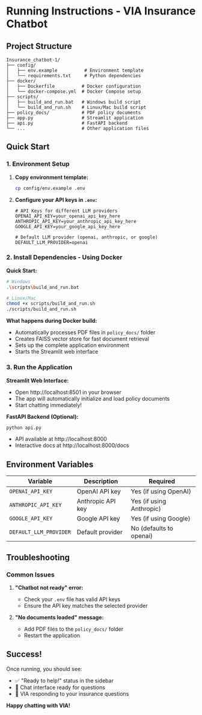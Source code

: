 # Running Instructions - VIA Insurance Chatbot

## Project Structure

```
Insurance_chatbot-1/
├── config/
│   ├── env.example          # Environment template
│   └── requirements.txt     # Python dependencies
├── docker/
│   ├── Dockerfile          # Docker configuration
│   └── docker-compose.yml  # Docker Compose setup
├── scripts/
│   ├── build_and_run.bat   # Windows build script
│   └── build_and_run.sh    # Linux/Mac build script
├── policy_docs/            # PDF policy documents
├── app.py                  # Streamlit application
├── api.py                  # FastAPI backend
└── ...                     # Other application files
```

## Quick Start

### 1. Environment Setup

1. **Copy environment template:**
   ```bash
   cp config/env.example .env
   ```

2. **Configure your API keys in `.env`:**
   ```env
   # API Keys for different LLM providers
   OPENAI_API_KEY=your_openai_api_key_here
   ANTHROPIC_API_KEY=your_anthropic_api_key_here
   GOOGLE_API_KEY=your_google_api_key_here
   
   # Default LLM provider (openai, anthropic, or google)
   DEFAULT_LLM_PROVIDER=openai
   ```

### 2. Install Dependencies - Using Docker

**Quick Start:**
```bash
# Windows
.\scripts\build_and_run.bat

# Linux/Mac
chmod +x scripts/build_and_run.sh
./scripts/build_and_run.sh
```

**What happens during Docker build:**
- Automatically processes PDF files in `policy_docs/` folder
- Creates FAISS vector store for fast document retrieval
- Sets up the complete application environment
- Starts the Streamlit web interface

### 3. Run the Application

**Streamlit Web Interface:**

- Open http://localhost:8501 in your browser
- The app will automatically initialize and load policy documents
- Start chatting immediately!

**FastAPI Backend (Optional):**
```bash
python api.py
```
- API available at http://localhost:8000
- Interactive docs at http://localhost:8000/docs

## Environment Variables
| Variable | Description | Required |
|----------|-------------|----------|
| `OPENAI_API_KEY` | OpenAI API key | Yes (if using OpenAI) |
| `ANTHROPIC_API_KEY` | Anthropic API key | Yes (if using Anthropic) |
| `GOOGLE_API_KEY` | Google API key | Yes (if using Google) |
| `DEFAULT_LLM_PROVIDER` | Default provider | No (defaults to openai) |

## Troubleshooting

### Common Issues

1. **"Chatbot not ready" error:**
   - Check your `.env` file has valid API keys
   - Ensure the API key matches the selected provider

2. **"No documents loaded" message:**
   - Add PDF files to the `policy_docs/` folder
   - Restart the application

## Success!

Once running, you should see:
- ✅ "Ready to help!" status in the sidebar
- 💬 Chat interface ready for questions
- 🤖 VIA responding to your insurance questions

**Happy chatting with VIA!**
